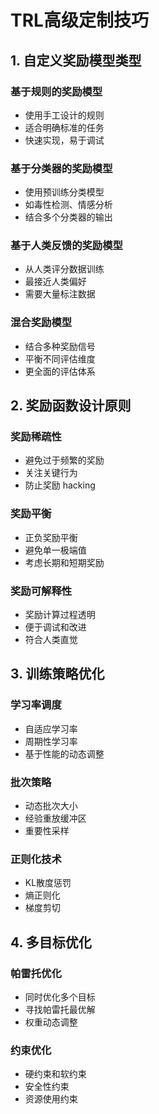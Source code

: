 # TRL高级定制技巧

## 1. 自定义奖励模型类型

### 基于规则的奖励模型
- 使用手工设计的规则
- 适合明确标准的任务
- 快速实现，易于调试

### 基于分类器的奖励模型
- 使用预训练分类模型
- 如毒性检测、情感分析
- 结合多个分类器的输出

### 基于人类反馈的奖励模型
- 从人类评分数据训练
- 最接近人类偏好
- 需要大量标注数据

### 混合奖励模型
- 结合多种奖励信号
- 平衡不同评估维度
- 更全面的评估体系

## 2. 奖励函数设计原则

### 奖励稀疏性
- 避免过于频繁的奖励
- 关注关键行为
- 防止奖励 hacking

### 奖励平衡
- 正负奖励平衡
- 避免单一极端值
- 考虑长期和短期奖励

### 奖励可解释性
- 奖励计算过程透明
- 便于调试和改进
- 符合人类直觉

## 3. 训练策略优化

### 学习率调度
- 自适应学习率
- 周期性学习率
- 基于性能的动态调整

### 批次策略
- 动态批次大小
- 经验重放缓冲区
- 重要性采样

### 正则化技术
- KL散度惩罚
- 熵正则化
- 梯度剪切

## 4. 多目标优化

### 帕雷托优化
- 同时优化多个目标
- 寻找帕雷托最优解
- 权重动态调整

### 约束优化
- 硬约束和软约束
- 安全性约束
- 资源使用约束